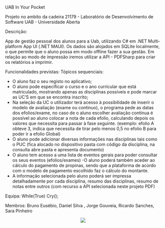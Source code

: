 UAB In Your Pocket

Projeto no ambito da cadeira 21179 - Laboratório de Desenvolvimento de Software
UAB - Universidade Aberta

Descrição: 

App de gestão pessoal dos alunos para a Uab, utilizando C# em .NET Multi-platform App UI (.NET MAUI).
Os dados são alojados em SQLite localmente, o que permite que o aluno possa em modo offline fazer a sua gestão. 
Em relação ao modo de impressão iremos utilizar a API - PDFSharp para criar os relatórios a imprimir.

Funcionalidades previstas:
Tópicos sequenciais:

- O aluno faz o seu registo no aplicativo; 
- O aluno pode especificar o curso e o ano curricular que está matriculado, mostrando apenas as disciplinas possíveis e pode marcar as UC’S em que se encontra inscrito; 
- Na seleção da UC o utilizador terá acesso à possibilidade de inserir o modelo de avaliação (exame ou continuo), o programa pede as datas dos efolios/exame, no caso de o aluno escolher avaliação contínua é possível ao aluno colocar a nota de cada efolio, calculando depois os valores que necessita para passar à fase seguinte. (exemplo: efolio A obteve 3, indica que necessita de tirar pelo menos 0,5 no efolio B para poder ir a efolio Global) 
- O aluno pode adicionar diversas informações nas disciplinas tais como o PUC (fica alocado no dispositivo pasta com código da disciplina, na consulta abre pasta e apresenta documento)
- O aluno tem acesso a uma lista de eventos gerais para poder consultar os seus eventos (efolios/exames)
-O aluno poderá também aceder ao cálculo do pagamento de propinas, sendo que a plataforma de acordo com o modelo de pagamento escolhido faz o cálculo do montante.
- A informação selecionada pelo aluno poderá ser impressa detalhadamente por cada disciplina, resumo das disciplinas, resumo de notas entre outros (com recurso a API selecionada neste projeto PDF)


Equipa: While(True) Cry();

Membros: Bruno Eusébio, Daniel Silva , Jorge Gouveia, Ricardo Sanches, Sara Pinheiro


<p align="center">
  <img src="https://user-images.githubusercontent.com/92897456/235264222-848a6778-88c3-469a-9078-35b72e86d8be.png">
</p>




